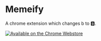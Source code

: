 # Memeify
A chrome extension which changes b to 🅱.

[![Available on the Chrome Webstore](https://developer.chrome.com/static/images/platform-pillar/ChromeWebStore_badgeWborder_v2_206x58.png)](https://chrome.google.com/webstore/detail/memeify-%F0%9F%85%B1/gkofcfjlmdaihnidnekkdekjfdcjaadg)
